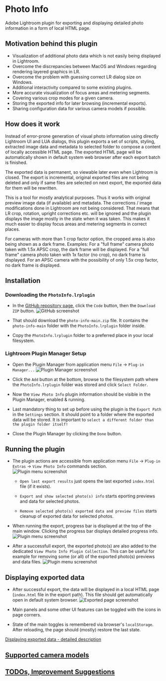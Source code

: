 # Photo Info

Adobe Lightroom plugin for exporting and displaying detailed photo information in a form of local HTML page.


## Motivation behind this plugin

- Visualization of additional photo data which is not easily being displayed in Lightroom.
- Overcome the discrepancies between MacOS and Windows regarding rendering layered graphics in LR.
- Overcome the problem with guessing correct LR dialog size on Windows.
- Additional interactivity compared to some existing plugins.
- More accurate visualization of focus areas and metering segments.
- Covering various crop modes for a given camera.
- Storing the exported info for later browsing (incremental exports).
- Sharing configuration data for various camera models if possible.


## How does it work

Instead of error-prone generation of visual photo information using directly Lightroom UI and LUA dialogs,
this plugin exports a set of scripts, styling, extracted image data and metadata to selected folder
to compose a content of locally accessible HTML page. The exported HTML page will be automatically
shown in default system web browser after each export batch is finished.

The exported data is permanent, so viewable later even when Lightroom is closed. The export is incremental,
original exported files are not being deleted and only if same files are selected on next export,
the exported data for them will be rewritten.

This is a tool for mostly analytical purposes. Thus it works with original preview image data (if available)
and metadata. The corrections / image modifications done in Lightroom are not being considered. That means
that LR crop, rotation, upright corrections etc. will be ignored and the plugin displays the image mostly
in the state when it was taken. This makes it much easier to display focus areas and metering segments
in correct places.

For cameras with more than 1 crop factor option, the cropped area is also being shown as a dark frame.
Examples: For a "full frame" camera photo taken with 1.5x APSC crop, the dark frame will be displayed.
For a "full frame" camera photo taken with 1x factor (no crop), no dark frame is displayed.
For an APSC camera with the possibility of only 1.5x crop factor, no dark frame is displayed.


## Installation

### Downloading the `PhotoInfo.lrplugin`

- In the [GitHub repository page](https://github.com/JuraFajt/photo-info), click the `Code` button, then the `Download ZIP` button.
    ![GitHub screenshot](docs/images/download.png)

- That should download the `photo-info-main.zip` file. It contains the `photo-info-main` folder with the `PhotoInfo.lrplugin` folder inside.

- Copy the `PhotoInfo.lrplugin` folder to a preferred place in your local filesystem.

### Lightroom Plugin Manager Setup

- Open the Plugin Manager from application menu `File` -> `Plug-in Manager...`
    ![Plugin Manager screenshot](docs/images/plugin-manager.png)

- Click the `Add` button at the bottom, browse to the filesystem path where the `PhotoInfo.lrplugin` folder was stored and click `Select Folder`.

- Now the `View Photo Info` plugin information should be visible in the Plugin Manager, enabled & running.

- Last mandatory thing to set up before using the plugin is the `Export Path` in the `Settings` section. It should point to a folder where the exported data will be stored. It is important to `select a different folder than the plugin folder itself!`

- Close the Plugin Manager by clicking the `Done` button.


## Running the plugin

- The plugin actions are accessible from application menu `File` -> `Plug-in Extras` -> `View Photo Info` commands section.
    ![Plugin menu screenshot](docs/images/use-01.png)

    - `Open last export results` just opens the last exported `index.html` file (if it exists).

    - `Export and show selected photo(s) info` starts eporting previews and data for selected photos.

    - `Remove selected photo(s) exported data and preview files` starts cleanup of exported data for selected photos.

- When running the export, progress bar is displayed at the top of the main window. Clicking the progress bar displays detailed progress info.
    ![Plugin menu screenshot](docs/images/use-02.png)

- After a successfull export, the exported photo(s) are also added to the dedicated `View Photo Info Plugin Collection`. This can be useful for example for removing some (or all) of the exported photo(s) previews and data files.
    ![Plugin menu screenshot](docs/images/use-03.png)

## Displaying exported data

- After successful export, the data will be displayed in a local HTML page (`index.html` file in the export path). This file should get automatically open in default system browser.
    ![Exported page screenshot](docs/images/exported-01.png)

- Main panels and some other UI features can be toggled with the icons in page corners.

- State of the main toggles is remembered via browser's `localStorage`. After reloading, the page should (mostly) restore the last state.

[Displaying exported data - detailed description](docs/exported-ui.md)


## [Supported camera models](docs/supported-cameras.md)

## [TODOs, Improvement Suggestions](docs/todo.md)


